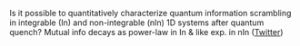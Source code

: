 
Is it possible to quantitatively characterize quantum information scrambling in integrable (In) and non-integrable (nIn) 1D systems after quantum quench? Mutual info decays as power-law in In & like exp. in nIn ([Twitter](https://twitter.com/JoshuahHeath/status/1110190846241058816))
